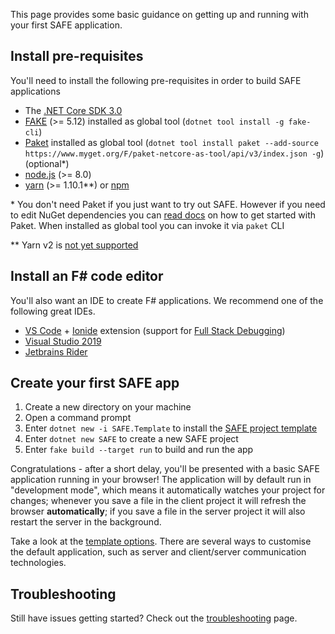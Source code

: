 This page provides some basic guidance on getting up and running with your first SAFE application.

## Install pre-requisites

You'll need to install the following pre-requisites in order to build SAFE applications

* The [.NET Core SDK 3.0](https://dotnet.microsoft.com/download/dotnet-core/3.0)
* [FAKE](https://fake.build/) (>= 5.12) installed as global tool (`dotnet tool install -g fake-cli`)
* [Paket](https://fsprojects.github.io/Paket) installed as global tool (`dotnet tool install paket --add-source https://www.myget.org/F/paket-netcore-as-tool/api/v3/index.json -g`) (optional\*)
* [node.js](https://nodejs.org/) (>= 8.0)
* [yarn](https://yarnpkg.com/) (>= 1.10.1\*\*) or [npm](https://www.npmjs.com/)

\* You don't need Paket if you just want to try out SAFE. However if you need to edit NuGet dependencies you can [read docs](https://fsprojects.github.io/Paket/getting-started.html) on how to get started with Paket. When installed as global tool you can invoke it via `paket` CLI

\*\* Yarn v2 is [not yet supported](https://github.com/SAFE-Stack/SAFE-template/issues/329)

## Install an F# code editor

You'll also want an IDE to create F# applications. We recommend one of the following great IDEs.

* [VS Code](https://code.visualstudio.com/) + [Ionide](https://github.com/ionide/ionide-vscode-fsharp) extension (support for [Full Stack Debugging](feature-debugging.md))
* [Visual Studio 2019](https://www.visualstudio.com/downloads/)
* [Jetbrains Rider](https://www.jetbrains.com/rider/)

## Create your first SAFE app

1. Create a new directory on your machine
2. Open a command prompt
3. Enter `dotnet new -i SAFE.Template` to install the [SAFE project template](template-overview.md)
4. Enter `dotnet new SAFE` to create a new SAFE project
5. Enter `fake build --target run` to build and run the app

Congratulations - after a short delay, you'll be presented with a basic SAFE application running in your browser! The application will by default run in "development mode", which means it automatically watches your project for changes; whenever you save a file in the client project it will refresh the browser **automatically**; if you save a file in the server project it will also restart the server in the background.

Take a look at the [template options](template-overview.md#template-options). There are several ways to customise the default application, such as server and client/server communication technologies.

## Troubleshooting
Still have issues getting started? Check out the [troubleshooting](faq-troubleshooting.md) page.
